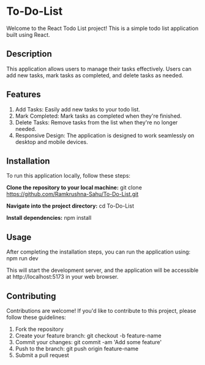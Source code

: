 # To-Do-List
Welcome to the React Todo List project! This is a simple todo list application built using React.

## Description
This application allows users to manage their tasks effectively. Users can add new tasks, mark tasks as completed, and delete tasks as needed.

## Features
1. Add Tasks: Easily add new tasks to your todo list.
2. Mark Completed: Mark tasks as completed when they're finished.
3. Delete Tasks: Remove tasks from the list when they're no longer needed.
4. Responsive Design: The application is designed to work seamlessly on desktop and mobile devices.

## Installation
To run this application locally, follow these steps:

**Clone the repository to your local machine:**
git clone https://github.com/Ramkrushna-Sahu/To-Do-List.git

**Navigate into the project directory:**
cd To-Do-List

**Install dependencies:**
npm install

## Usage
After completing the installation steps, you can run the application using:
npm run dev

This will start the development server, and the application will be accessible at http://localhost:5173 in your web browser.

## Contributing
Contributions are welcome! If you'd like to contribute to this project, please follow these guidelines:

1. Fork the repository
2. Create your feature branch: git checkout -b feature-name
3. Commit your changes: git commit -am 'Add some feature'
4. Push to the branch: git push origin feature-name
5. Submit a pull request
